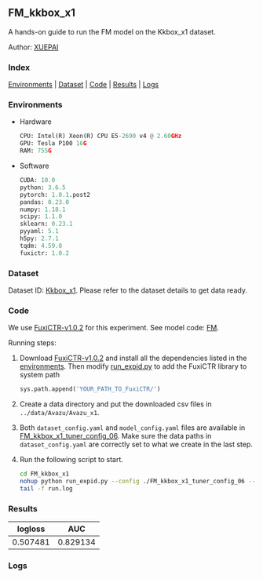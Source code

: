 ## FM_kkbox_x1

A hands-on guide to run the FM model on the Kkbox_x1 dataset.

Author: [XUEPAI](https://github.com/xue-pai)

### Index
[Environments](#Environments) | [Dataset](#Dataset) | [Code](#Code) | [Results](#Results) | [Logs](#Logs)

### Environments
+ Hardware

  ```python
  CPU: Intel(R) Xeon(R) CPU E5-2690 v4 @ 2.60GHz
  GPU: Tesla P100 16G
  RAM: 755G

  ```

+ Software

  ```python
  CUDA: 10.0
  python: 3.6.5
  pytorch: 1.0.1.post2
  pandas: 0.23.0
  numpy: 1.18.1
  scipy: 1.1.0
  sklearn: 0.23.1
  pyyaml: 5.1
  h5py: 2.7.1
  tqdm: 4.59.0
  fuxictr: 1.0.2
  ```

### Dataset
Dataset ID: [Kkbox_x1](https://github.com/openbenchmark/BARS/blob/master/ctr_prediction/datasets/Kkbox/README.md#Kkbox_x1). Please refer to the dataset details to get data ready.

### Code

We use [FuxiCTR-v1.0.2](fuxictr_url) for this experiment. See model code: [FM](https://github.com/xue-pai/FuxiCTR/blob/v1.0.2/fuxictr/pytorch/models/FM.py).

Running steps:

1. Download [FuxiCTR-v1.0.2](fuxictr_url) and install all the dependencies listed in the [environments](#environments). Then modify [run_expid.py](./run_expid.py#L5) to add the FuxiCTR library to system path
    
    ```python
    sys.path.append('YOUR_PATH_TO_FuxiCTR/')
    ```

2. Create a data directory and put the downloaded csv files in `../data/Avazu/Avazu_x1`.

3. Both `dataset_config.yaml` and `model_config.yaml` files are available in [FM_kkbox_x1_tuner_config_06](./FM_kkbox_x1_tuner_config_06). Make sure the data paths in `dataset_config.yaml` are correctly set to what we create in the last step.

4. Run the following script to start.

    ```bash
    cd FM_kkbox_x1
    nohup python run_expid.py --config ./FM_kkbox_x1_tuner_config_06 --expid FM_kkbox_x1_002_c55e9f15 --gpu 0 > run.log &
    tail -f run.log
    ```

### Results

| logloss | AUC  |
|:--------------------:|:--------------------:|
| 0.507481 | 0.829134  |


### Logs
```python

```
